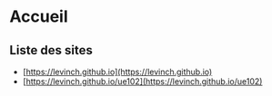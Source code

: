 # Accueil

## Liste des sites 

- [https://levinch.github.io](https://levinch.github.io)
- [https://levinch.github.io/ue102](https://levinch.github.io/ue102)
